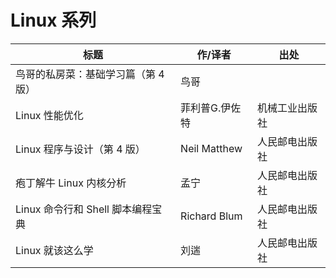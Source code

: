# Linux 系列

| 标题                                | 作/译者        | 出处           |
| ----------------------------------- | -------------- | -------------- |
| 鸟哥的私房菜：基础学习篇（第 4 版） | 鸟哥           |                |
| Linux 性能优化                      | 菲利普G.伊佐特 | 机械工业出版社 |
| Linux 程序与设计（第 4 版）         | Neil Matthew   | 人民邮电出版社 |
| 疱丁解牛 Linux 内核分析             | 孟宁           | 人民邮电出版社 |
| Linux 命令行和 Shell 脚本编程宝典   | Richard Blum   | 人民邮电出版社 |
| Linux 就该这么学                    | 刘遄           | 人民邮电出版社 |